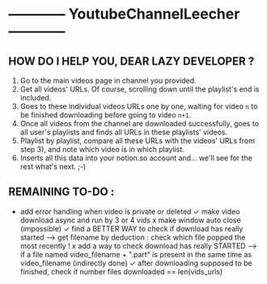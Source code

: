 # ———— YoutubeChannelLeecher ————

## HOW DO I HELP YOU, DEAR LAZY DEVELOPER ?
1) Go to the main videos page in channel you provided.
2) Get all videos' URLs. Of course, scrolling down until the playlist's end is included.
3) Goes to these individual videos URLs one by one, waiting for video `n` to be finished downloading before going to video `n+1`.
4) Once all videos from the channel are downloaded successfully, goes to all user's playlists and finds all URLs in these playlists' videos.
5) Playlist by playlist, compare all these URLs with the videos' URLs from step 3), and note which video is in which playlist.
6) Inserts all this data into your notion.so account and... we'll see for the rest what's next. ;-)

## REMAINING TO-DO :
- add error handling when video is private or deleted
✓ make video download async and run by 3 or 4 vids
x make window auto close (impossible)
✓ find a BETTER WAY to check if download has really started —> get filename by deduction : check which file popped the most recently !
x add a way to check download has really STARTED —> if a file named video_filename + ".part" is present in the same time as video_filename (indirectly done)
✓ after downloading supposed to be finished, check if number files downloaded == len(vids_urls)